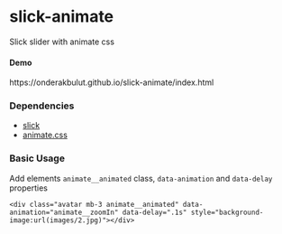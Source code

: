# slick-animate
Slick slider with animate css

<h4>Demo</h4>
https://onderakbulut.github.io/slick-animate/index.html
<h3>Dependencies</h3>
<ul>
  <li><a target="_blank" href="https://github.com/kenwheeler/slick/">slick</a></li>
  <li><a target="_blank" href="https://github.com/animate-css/animate.css">animate.css</a></li>
</ul>
<h3>Basic Usage</h3>
<p>Add elements <code>animate__animated</code> class, <code>data-animation</code> and <code>data-delay</code> properties </p>

```
<div class="avatar mb-3 animate__animated" data-animation="animate__zoomIn" data-delay=".1s" style="background-image:url(images/2.jpg)"></div>
```
